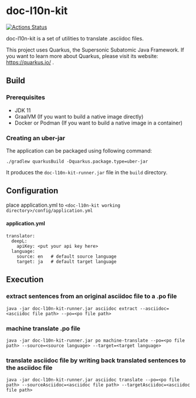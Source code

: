 # doc-l10n-kit

[![Actions Status](https://github.com/doc-l10n-kit/doc-l10n-kit/workflows/CI/badge.svg)](https://github.com/doc-l10n-kit/doc-l10n-kit/actions)

doc-l10n-kit is a set of utilities to translate .asciidoc files.

This project uses Quarkus, the Supersonic Subatomic Java Framework.
If you want to learn more about Quarkus, please visit its website: https://quarkus.io/ .

## Build

### Prerequisites

- JDK 11
- GraalVM (If you want to build a native image directly)
- Docker or Podman (If you want to build a native image in a container)

### Creating an uber-jar


The application can be packaged using following command:

```
./gradlew quarkusBuild -Dquarkus.package.type=uber-jar
```

It produces the `doc-l10n-kit-runner.jar` file in the `build` directory.

## Configuration

place application.yml to `<doc-l10n-kit working directory>/config/application.yml`

#### application.yml

```
translator:
  deepL:
    apiKey: <put your api key here>
  language:
    source: en   # default source language
    target: ja   # default target language
```

## Execution

### extract sentences from an original asciidoc file to a .po file
```
java -jar doc-l10n-kit-runner.jar asciidoc extract --asciidoc=<asciidoc file path> --po=<po file path>
```

### machine translate .po file
```
java -jar doc-l10n-kit-runner.jar po machine-translate --po=<po file path> --source=<source language> --target=<target language>
```

### translate asciidoc file by writing back translated sentences to the asciidoc file
```
java -jar doc-l10n-kit-runner.jar asciidoc translate --po=<po file path> --sourceAsciidoc=<asciidoc file path> --targetAsciidoc=<asciidoc file path>
```

